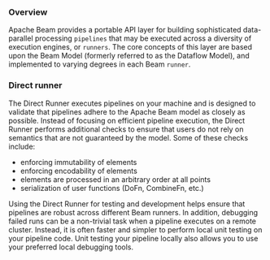 ### Overview

Apache Beam provides a portable API layer for building sophisticated data-parallel processing `pipelines` that may be executed across a diversity of execution engines, or `runners`. The core concepts of this layer are based upon the Beam Model (formerly referred to as the Dataflow Model), and implemented to varying degrees in each Beam `runner`.

### Direct runner
The Direct Runner executes pipelines on your machine and is designed to validate that pipelines adhere to the Apache Beam model as closely as possible. Instead of focusing on efficient pipeline execution, the Direct Runner performs additional checks to ensure that users do not rely on semantics that are not guaranteed by the model. Some of these checks include:

* enforcing immutability of elements
* enforcing encodability of elements
* elements are processed in an arbitrary order at all points
* serialization of user functions (DoFn, CombineFn, etc.)

Using the Direct Runner for testing and development helps ensure that pipelines are robust across different Beam runners. In addition, debugging failed runs can be a non-trivial task when a pipeline executes on a remote cluster. Instead, it is often faster and simpler to perform local unit testing on your pipeline code. Unit testing your pipeline locally also allows you to use your preferred local debugging tools.
